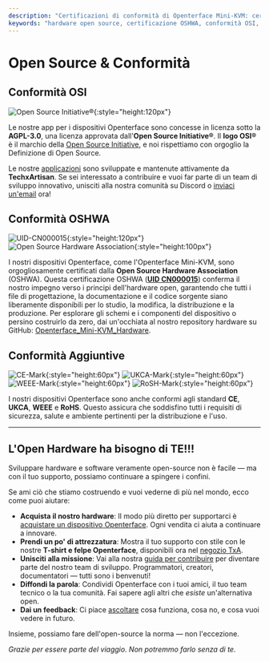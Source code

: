```yaml
---
description: "Certificazioni di conformità di Openterface Mini-KVM: certificato OSHWA (UID CN000015), licenza AGPL-3.0 approvata da OSI, oltre a conformità CE, UKCA, WEEE e RoHS. Hardware e software completamente open-source con documentazione completa disponibile."
keywords: "hardware open source, certificazione OSHWA, conformità OSI, licenza AGPL-3.0, certificazione CE, marchio UKCA, conformità WEEE, standard RoHS, certificazione hardware, documentazione open source, TechxArtisan, conformità hardware, certificazione Mini-KVM, design hardware open"
---
```


# Open Source & Conformità

## Conformità OSI

![Open Source Initiative®](https://assets.openterface.com/images/trademark/open-source-initiative.svg){:style="height:120px"}

Le nostre app per i dispositivi Openterface sono concesse in licenza sotto la **AGPL-3.0**, una licenza approvata dall'**Open Source Initiative®**. Il **logo OSI®** è il marchio della [Open Source Initiative](http://opensource.org), e noi rispettiamo con orgoglio la Definizione di Open Source.

Le nostre [applicazioni](/app) sono sviluppate e mantenute attivamente da **TechxArtisan**. Se sei interessato a contribuire e vuoi far parte di un team di sviluppo innovativo, unisciti alla nostra comunità su Discord o [inviaci un'email](mailto:info@openterface.com) ora!

## Conformità OSHWA

![UID-CN000015](https://assets.openterface.com/images/trademark/oshw-cn000015.svg){:style="height:120px"}
![Open Source Hardware Association](https://assets.openterface.com/images/trademark/open-source-hardware.svg){:style="height:100px"}

I nostri dispositivi Openterface, come l'Openterface Mini-KVM, sono orgogliosamente certificati dalla **Open Source Hardware Association** (OSHWA). Questa certificazione OSHWA ([**UID CN000015**](https://certification.oshwa.org/cn000015.html)) conferma il nostro impegno verso i principi dell'hardware open, garantendo che tutti i file di progettazione, la documentazione e il codice sorgente siano liberamente disponibili per lo studio, la modifica, la distribuzione e la produzione. Per esplorare gli schemi e i componenti del dispositivo o persino costruirlo da zero, dai un'occhiata al nostro repository hardware su GitHub: [Openterface_Mini-KVM_Hardware](https://github.com/TechxArtisanStudio/Openterface_Mini-KVM_Hardware).

## Conformità Aggiuntive
![CE-Mark](https://assets.openterface.com/images/trademark/ce.svg){:style="height:60px"}
![UKCA-Mark](https://assets.openterface.com/images/trademark/ukca.svg){:style="height:60px"}
![WEEE-Mark](https://assets.openterface.com/images/trademark/weee.svg){:style="height:60px"}
![RoSH-Mark](https://assets.openterface.com/images/trademark/rohs.svg){:style="height:60px"}

I nostri dispositivi Openterface sono anche conformi agli standard **CE**, **UKCA**, **WEEE** e **RoHS**. Questo assicura che soddisfino tutti i requisiti di sicurezza, salute e ambiente pertinenti per la distribuzione e l'uso.

---

## L'Open Hardware ha bisogno di TE!!!

Sviluppare hardware e software veramente open-source non è facile — ma con il tuo supporto, possiamo continuare a spingere i confini.

Se ami ciò che stiamo costruendo e vuoi vederne di più nel mondo, ecco come puoi aiutare:

- **Acquista il nostro hardware**: Il modo più diretto per supportarci è [acquistare un dispositivo Openterface](/buy-mini-kvm). Ogni vendita ci aiuta a continuare a innovare.
- **Prendi un po' di attrezzatura**: Mostra il tuo supporto con stile con le nostre **T-shirt e felpe Openterface**, disponibili ora nel [negozio TxA](/shop).
- **Unisciti alla missione**: Vai alla nostra [guida per contribuire](/contributing) per diventare parte del nostro team di sviluppo. Programmatori, creatori, documentatori — tutti sono i benvenuti!
- **Diffondi la parola**: Condividi Openterface con i tuoi amici, il tuo team tecnico o la tua comunità. Fai sapere agli altri che *esiste* un'alternativa open.
- **Dai un feedback**: Ci piace [ascoltare](/feedback) cosa funziona, cosa no, e cosa vuoi vedere in futuro.

Insieme, possiamo fare dell'open-source la norma — non l'eccezione.

_Grazie per essere parte del viaggio. Non potremmo farlo senza di te._